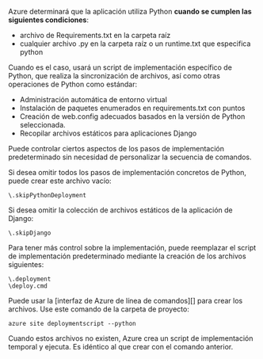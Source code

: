 Azure determinará que la aplicación utiliza Python **cuando se cumplen las siguientes condiciones**:

- archivo de Requirements.txt en la carpeta raíz
- cualquier archivo .py en la carpeta raíz o un runtime.txt que especifica python

Cuando es el caso, usará un script de implementación específico de Python, que realiza la sincronización de archivos, así como otras operaciones de Python como estándar:

- Administración automática de entorno virtual
- Instalación de paquetes enumerados en requirements.txt con puntos
- Creación de web.config adecuados basados en la versión de Python seleccionada.
- Recopilar archivos estáticos para aplicaciones Django

Puede controlar ciertos aspectos de los pasos de implementación predeterminado sin necesidad de personalizar la secuencia de comandos.

Si desea omitir todos los pasos de implementación concretos de Python, puede crear este archivo vacío:

    \.skipPythonDeployment

Si desea omitir la colección de archivos estáticos de la aplicación de Django:

    \.skipDjango 

Para tener más control sobre la implementación, puede reemplazar el script de implementación predeterminado mediante la creación de los archivos siguientes:

    \.deployment
    \deploy.cmd

Puede usar la [interfaz de Azure de línea de comandos][] para crear los archivos.  Use este comando de la carpeta de proyecto:

    azure site deploymentscript --python

Cuando estos archivos no existen, Azure crea un script de implementación temporal y ejecuta.  Es idéntico al que crear con el comando anterior.

[Interfaz de línea de comandos de Azure]: http://azure.microsoft.com/downloads/
